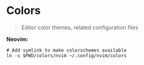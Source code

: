 # Colors

> Editor color themes, related configuration files

**Neovim:**

```shell
# Add symlink to make colorschemes available
ln -s $PWD/colors/nvim ~/.config/nvim/colors
```
